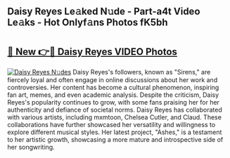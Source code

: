 ## Daisy Reyes Le𝚊ked N𝚞de - Part-a4t Video Le𝚊ks - Hot Onlyf𝚊ns Photos fK5bh

# <h2><a href="http://ab87974.deff.icu/?id=Daisy+Reyes">🔗 New 👉🔴 Daisy Reyes VIDEO Photos</a></h2>

[![Daisy Reyes N𝚞des](https://i.imgur.com/rIISA9y.gif)](http://ab87974.deff.icu/?id=Daisy+Reyes)
Daisy Reyes's followers, known as "Sirens," are fiercely loyal and often engage in online discussions about her work and controversies. Her content has become a cultural phenomenon, inspiring fan art, memes, and even academic analysis. Despite the criticism, Daisy Reyes's popularity continues to grow, with some fans praising her for her authenticity and defiance of societal norms. Daisy Reyes has collaborated with various artists, including mxmtoon, Chelsea Cutler, and Claud. These collaborations have further showcased her versatility and willingness to explore different musical styles. Her latest project, "Ashes," is a testament to her artistic growth, showcasing a more mature and introspective side of her songwriting.
